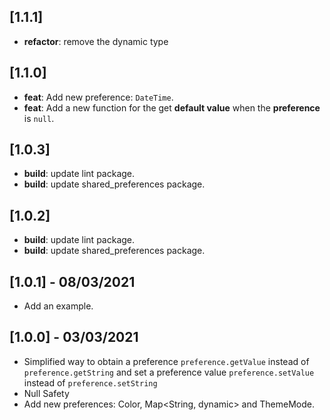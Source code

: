 ## [1.1.1] 

- **refactor**: remove the dynamic type

## [1.1.0] 

- **feat**: Add new preference: `DateTime`.
- **feat**: Add a new function for the get **default value** when the **preference** is `null`.

## [1.0.3] 

- **build**: update lint package.
- **build**: update shared_preferences package.
## [1.0.2] 

- **build**: update lint package.
- **build**: update shared_preferences package.

## [1.0.1] - 08/03/2021

- Add an example.
## [1.0.0] - 03/03/2021

- Simplified way to obtain a preference `preference.getValue` instead of `preference.getString` and set a preference value `preference.setValue` instead of `preference.setString`
- Null Safety
- Add new preferences: Color, Map<String, dynamic> and ThemeMode.